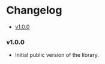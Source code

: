 <!-- START doctoc generated TOC please keep comment here to allow auto update -->
<!-- DON'T EDIT THIS SECTION, INSTEAD RE-RUN doctoc TO UPDATE -->
# Changelog

- [v1.0.0](#v100)

<!-- END doctoc generated TOC please keep comment here to allow auto update -->

### v1.0.0

 * Initial public version of the library.
